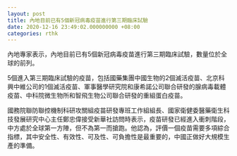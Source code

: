 ```yaml
---
layout: post
title: 內地目前已有5個新冠病毒疫苗進行第三期臨床試驗
date: 2020-12-16 23:49:02.000000000 +08:00
categories: rthk
---
```


內地專家表示，內地目前已有5個新冠病毒疫苗進行第三期臨床試驗，數量位於全球的前列。

5個進入第三期臨床試驗的疫苗，包括國藥集團中國生物的2個滅活疫苗、北京科興中維公司的1個滅活疫苗、軍事醫學研究院和康希諾公司聯合研發的腺病毒載體疫苗、中科院微生物所和智飛生物公司聯合研發的重組蛋白疫苗。

國務院聯防聯控機制科研攻關組疫苗研發專班工作組組長、國家衛健委醫藥衛生科技發展研究中心主任鄭忠偉接受新華社訪問時表示，疫苗研發已經進入衝刺階段，中方處於全球第一方陣，但不為第一而搶跑。他認為，評價一個疫苗需要多項綜合指標，其中安全性、有效性、可及性、可負擔性是最重要的，中國正做好大規模生產的準備。
